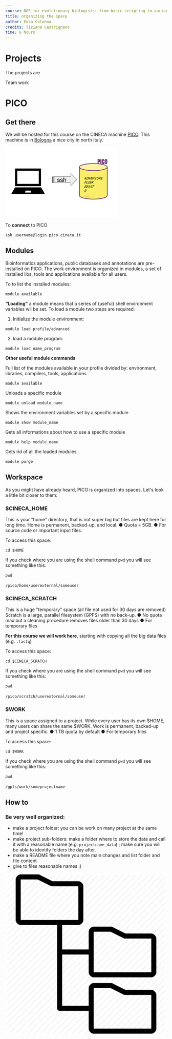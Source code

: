 ```yaml
---
course: NGS for evolutionary biologists: from basic scripting to variant calling
title: organizing the space
author: Enza Colonna
credits: Tiziana Castrignano
time: 6 hours  
---
```


# Projects
The  projects are

Team work


# PICO

## Get there

We will be hosted for this course on the CINECA machine [PICO](http://www.cineca.it/en/news/pico-cineca-new-platform-data-analytics-applications). This machine is in [Bologna](https://en.wikipedia.org/wiki/Bologna) a nice city in north Italy.

![pico](/img/pico.png)


To **connect** to PICO
```
ssh username@login.pico.cineca.it

```

## Modules

Bioinformatics applications, public databases and annotations are pre-installed on PICO.
The work environment is organized in modules, a set of installed libs,
tools and applications available for all users.

To to list the installed modules:

```
module available
```


**“Loading”** a module means that a series of (useful) shell environment variables
wil be set. To load a module two  steps are required:


1. Initialize the module environment:
```
module load profile/advanced
```

2. load a module program:
```
module load name_program
```

**Other useful module commands**

Full list of the modules available in your profile divided by: environment, libraries, compilers, tools, applications
```
module available
```

Unloads a specific module
```
module unload module_name
```

Shows the environment variables set by a specific module
```
module show module_name
```

Gets all informations about how to use a specific module
```
module help module_name
```

Gets rid of all the loaded modules
```
module purge
```


## Workspace

As you might have already heard, PICO is organized into spaces. Let's look a little bit closer to them:  

### $CINECA_HOME

This is your "home" directory, that is not super big but files are kept here for long time.
Home is permanent, backed-up, and local.
● Quota = 5GB.
● For source code or important input files.

To access this space:

```
cd $HOME
```

If you check where you are using the shell command `pwd` you will see something like this:

```
pwd

/pico/home/userexternal/someuser

```


### $CINECA_SCRATCH

This is a huge "temporary" space (all file not used for 30 days are removed)
Scratch is a large, parallel filesystem (GPFS) with no back-up.
● No quota max but a cleaning procedure removes files older than 30 days
● For temporary files


**For this course we will work here**, starting with copying all the big data files (e.g. `.fastq`)

To access this space:

```
cd $CINECA_SCRATCH
```

If you check where you are using the shell command `pwd` you will see something like this:

```
pwd

/pico/scratch/userexternal/someuser

```


### $WORK

This is a space assigned to a project. While every user has its own $HOME, many users can share the same $WORK.  Work is permanent, backed-up and project specific.
● 1 TB quota by default
● For temporary files

To access this space:
```
cd $WORK
```

If you check where you are using the shell command `pwd` you will see something like this:

```
pwd

/gpfs/work/someprojectname

```


## How to

### Be very well organized:  

- make a project folder: you can be work on many project at the same time!
- make project sub-folders: make a folder where to store the data and call it with a reasonable name (e.g. `projectname_data`) ; make sure you will be able to identify folders the day after.
- make a README file where you note main changes and list folder and file content
- give to files reasonable names :)

![folder](/img/foldertree.png)
